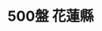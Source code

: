 ---
title: "500盤 花蓮縣"
description: "收錄花蓮縣500盤美食，帶你發現台灣在地美味。"
keywords:
  - 台灣美食
  - 花蓮縣美食
  - 美食精選
  - 500盤
custom_css: "/css/events/dishes500/dishes.css"
type: "dishes500"
layout: "filter"
datePublished: "2025-06-21"
dateModified: "2025-06-21"
year: "y2024"
city: "花蓮縣"
---